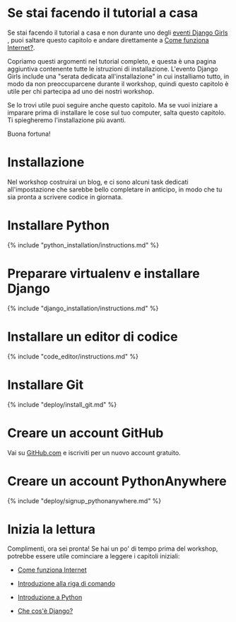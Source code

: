 # Se stai facendo il tutorial a casa

Se stai facendo il tutorial a casa e non durante uno degli [eventi Django Girls ](http://djangogirls.org/events/), puoi saltare questo capitolo e andare direttamente a [Come funziona Internet?](../how_the_internet_works/README.md).

Copriamo questi argomenti nel tutorial completo, e questa è una pagina aggiuntiva contenente tutte le istruzioni di installazione. L'evento Django Girls include una "serata dedicata all'installazione" in cui installiamo tutto, in modo da non preoccuparcene durante il workshop, quindi questo capitolo è utile per chi partecipa ad uno dei nostri workshop.

Se lo trovi utile puoi seguire anche questo capitolo. Ma se vuoi iniziare a imparare prima di installare le cose sul tuo computer, salta questo capitolo. Ti spiegheremo l'installazione più avanti.

Buona fortuna!

# Installazione

Nel workshop costruirai un blog, e ci sono alcuni task dedicati all'impostazione che sarebbe bello completare in anticipo, in modo che tu sia pronta a scrivere codice in giornata.

# Installare Python

{% include "python_installation/instructions.md" %}

# Preparare virtualenv e installare Django

{% include "django_installation/instructions.md" %}

# Installare un editor di codice

{% include "code_editor/instructions.md" %}

# Installare Git

{% include "deploy/install_git.md" %}

# Creare un account GitHub

Vai su [GitHub.com](http://www.github.com) e iscriviti per un nuovo account gratuito.

# Creare un account PythonAnywhere

{% include "deploy/signup_pythonanywhere.md" %}

# Inizia la lettura

Complimenti, ora sei pronta! Se hai un po' di tempo prima del workshop, potrebbe essere utile cominciare a leggere i capitoli iniziali:

  * [Come funziona Internet](../how_the_internet_works/README.md)

  * [Introduzione alla riga di comando](../intro_to_command_line/README.md)

  * [Introduzione a Python](../intro_to_command_line/README.md)

  * [Che cos'è Django?](../django/README.md)